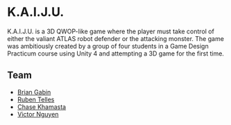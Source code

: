 K.A.I.J.U.
=======
K.A.I.J.U. is a 3D QWOP-like game where the player must take control of either the valiant ATLAS robot defender or the attacking monster. The game was ambitiously created by a group of four students in a Game Design Practicum course using Unity 4 and attempting a 3D game for the first time.

Team
-------
- [Brian Gabin](http://github.com/bpgabin)
- [Ruben Telles](http://github.com/gdrtelles)
- [Chase Khamasta](http://github.com/ckhamash)
- [Victor Nguyen](http://github.com/vitnguye)
